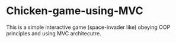 # Chicken-game-using-MVC

This is a simple interactive game (space-invader like) obeying OOP principles and using MVC architecutre.
